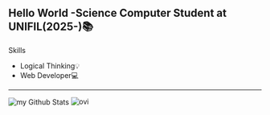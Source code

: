 Hello World
-Science Computer Student at UNIFIL(2025-)📚
-----------------------------------------------
Skills 
- Logical Thinking💡
- Web Developer💻
------------------------------------------------
<img align="center" src="https://github-readme-stats.vercel.app/api?username=r4faop&include_all_commits=true&count_private=true&show_icons=true&line_height=20&title_color=2B5BBD&icon_color=1124BB&text_color=A1A1A1&bg_color=0,000000,130F40" alt="my Github Stats"/>
<img src="https://github-readme-stats.vercel.app/api/top-langs?username=r4faop&show_icons=true&locale=en&layout=compact&theme=chartreuse-dark" alt="ovi" />

